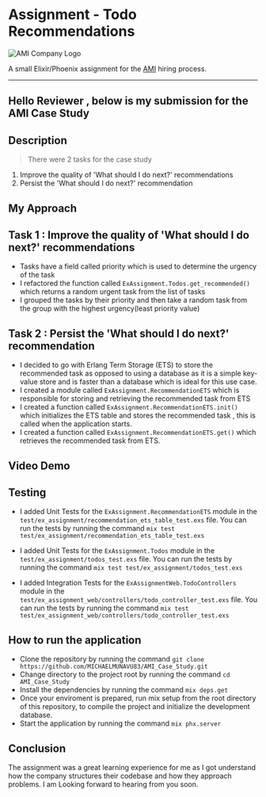 # Assignment - Todo Recommendations

![AMI Company Logo](.docs/images/logo.svg)

A small Elixir/Phoenix assignment for the [AMI](https://www.africanmanagers.org/) hiring process.

---

## Hello Reviewer , below is my submission for the AMI Case Study

## Description

> There were 2 tasks for the case study

1.  Improve the quality of 'What should I do next?' recommendations
2.  Persist the 'What should I do next?' recommendation

## My Approach

## Task 1 : Improve the quality of 'What should I do next?' recommendations

- Tasks have a field called priority which is used to determine the urgency of the task
- I refactored the function called `ExAssignment.Todos.get_recommended()` which returns a random urgent task from the list of tasks
- I grouped the tasks by their priority and then take a random task from the group with the highest urgency(least priority value)

## Task 2 : Persist the 'What should I do next?' recommendation

- I decided to go with Erlang Term Storage (ETS) to store the recommended task as opposed to using a database as it is a simple key-value store and is faster than a database which is ideal for this use case.
- I created a module called `ExAssignment.RecommendationETS` which is responsible for storing and retrieving the recommended task from ETS
- I created a function called `ExAssignment.RecommendationETS.init()` which initializes the ETS table and stores the recommended task , this is called when the application starts.
- I created a function called `ExAssignment.RecommendationETS.get()` which retrieves the recommended task from ETS.

## Video Demo

## Testing

- I added Unit Tests for the `ExAssignment.RecommendationETS` module in the `test/ex_assignment/recommendation_ets_table_test.exs` file.
  You can run the tests by running the command `mix test test/ex_assignment/recommendation_ets_table_test.exs`

- I added Unit Tests for the `ExAssignment.Todos` module in the `test/ex_assignment/todos_test.exs` file.
  You can run the tests by running the command `mix test test/ex_assignment/todos_test.exs`

- I added Integration Tests for the `ExAssignmentWeb.TodoControllers` module in the `test/ex_assignment_web/controllers/todo_controller_test.exs` file.
  You can run the tests by running the command `mix test test/ex_assignment_web/controllers/todo_controller_test.exs`

## How to run the application

- Clone the repository by running the command `git clone https://github.com/MICHAELMUNAVU83/AMI_Case_Study.git`
- Change directory to the project root by running the command `cd AMI_Case_Study`
- Install the dependencies by running the command `mix deps.get`
- Once your enviroment is prepared, run mix setup from the root directory of this repository, to compile the project and initialize the development database.
- Start the application by running the command `mix phx.server`

## Conclusion

The assignment was a great learning experience for me as I got understand how the company structures their codebase and how they approach problems.
I am Looking forward to hearing from you soon.
